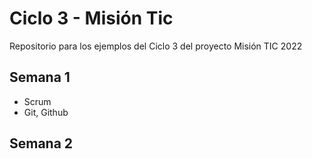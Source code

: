 # Ciclo 3 - Misión Tic

Repositorio para los ejemplos del Ciclo 3 del proyecto Misión TIC 2022

## Semana 1

- Scrum
- Git, Github

## Semana 2 
